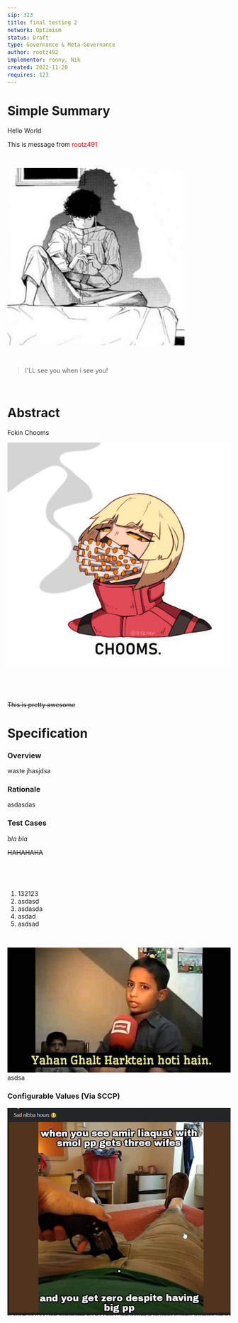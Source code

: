 ```yaml
---
sip: 323
title: final testing 2
network: Optimism
status: Draft
type: Governance & Meta-Governance
author: rootz492
implementor: ronny, Nik
created: 2022-11-20
requires: 123
---
```


# Simple Summary

<p><span class="ql-size-huge">Hello World</span></p><p>This is message from <span style="color: rgb(230, 0, 0);">rootz491</span></p><p><br></p><p><img src="./assets/sip-323/nnquf.jpeg"></p><p><br></p><blockquote>I'LL see you when i see you!</blockquote><p><br></p>

# Abstract

<p>Fckin Chooms </p><p><img src="./assets/sip-323/75o3me.jpeg"></p><p><br></p><p><br></p><p><s>This is pretty awesome</s></p>

# Specification


### Overview

<p>waste jhasjdsa</p>

### Rationale

<p>asdasdas</p>

### Test Cases

<p><em>bla bla</em></p><p><s>HAHAHAHA</s></p><p><br></p><p><br></p><ol><li>132123</li><li>asdasd</li><li>asdasda</li><li>asdad</li><li>asdsad</li></ol><p><br></p><p><img src="./assets/sip-323/iz5ajh.jpeg">asdsa</p>


### Configurable Values (Via SCCP)

<p><img src="./assets/sip-323/wl36ms.png"></p>